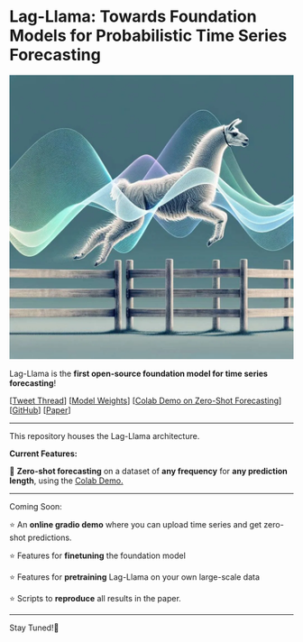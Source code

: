 # Lag-Llama: Towards Foundation Models for Probabilistic Time Series Forecasting

![lag-llama-architecture](images/lagllama.webp)

Lag-Llama is the <b>first open-source foundation model for time series forecasting</b>!

[[Tweet Thread](https://twitter.com/arjunashok37/status/1755261111233114165)] [[Model Weights](https://huggingface.co/time-series-foundation-models/Lag-Llama)] [[Colab Demo on Zero-Shot Forecasting](https://colab.research.google.com/drive/13HHKYL_HflHBKxDWycXgIUAHSeHRR5eo?usp=sharing)] [[GitHub](https://github.com/time-series-foundation-models/lag-llama)] [[Paper](https://arxiv.org/abs/2310.08278)]

____
This repository houses the Lag-Llama architecture.

<b>Current Features:</b>

💫 <b>Zero-shot forecasting</b> on a dataset of <b>any frequency</b> for <b>any prediction length</b>, using the <a href="https://colab.research.google.com/drive/13HHKYL_HflHBKxDWycXgIUAHSeHRR5eo?usp=sharing" target="_blank">Colab Demo.</a><br/>

____

Coming Soon:

⭐ An <b>online gradio demo</b> where you can upload time series and get zero-shot predictions.

⭐ Features for <b>finetuning</b> the foundation model

⭐ Features for <b>pretraining</b> Lag-Llama on your own large-scale data

⭐ Scripts to <b>reproduce</b> all results in the paper.


____

Stay Tuned!🦙




